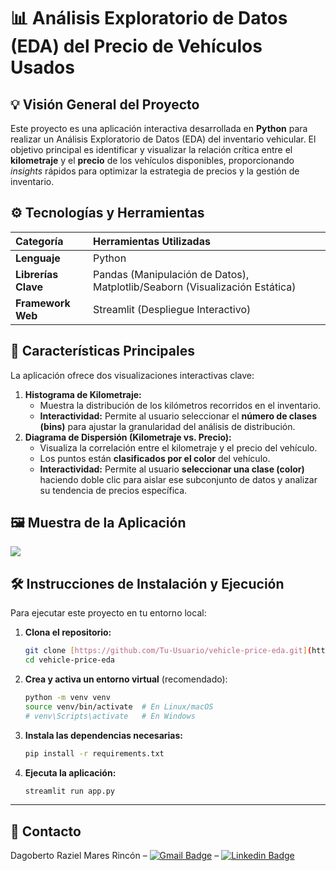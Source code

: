 # 📊 Análisis Exploratorio de Datos (EDA) del Precio de Vehículos Usados

## 💡 Visión General del Proyecto

Este proyecto es una aplicación interactiva desarrollada en **Python** para realizar un Análisis Exploratorio de Datos (EDA) del inventario vehicular. El objetivo principal es identificar y visualizar la relación crítica entre el **kilometraje** y el **precio** de los vehículos disponibles, proporcionando *insights* rápidos para optimizar la estrategia de precios y la gestión de inventario.

## ⚙️ Tecnologías y Herramientas

| Categoría | Herramientas Utilizadas |
| :--- | :--- |
| **Lenguaje** | Python |
| **Librerías Clave** | Pandas (Manipulación de Datos), Matplotlib/Seaborn (Visualización Estática) |
| **Framework Web** | Streamlit (Despliegue Interactivo) |

## 🚀 Características Principales

La aplicación ofrece dos visualizaciones interactivas clave:

1.  **Histograma de Kilometraje:**
    * Muestra la distribución de los kilómetros recorridos en el inventario.
    * **Interactividad:** Permite al usuario seleccionar el **número de clases (bins)** para ajustar la granularidad del análisis de distribución.
2.  **Diagrama de Dispersión (Kilometraje vs. Precio):**
    * Visualiza la correlación entre el kilometraje y el precio del vehículo.
    * Los puntos están **clasificados por el color** del vehículo.
    * **Interactividad:** Permite al usuario **seleccionar una clase (color)** haciendo doble clic para aislar ese subconjunto de datos y analizar su tendencia de precios específica.

## 🖼️ Muestra de la Aplicación

![](https://github.com/DagoMares/vehicle-price-eda/blob/main/EDA-GIF.gif)

## 🛠️ Instrucciones de Instalación y Ejecución

Para ejecutar este proyecto en tu entorno local:

1.  **Clona el repositorio:**
    ```bash
    git clone [https://github.com/Tu-Usuario/vehicle-price-eda.git](https://github.com/Tu-Usuario/vehicle-price-eda.git)
    cd vehicle-price-eda
    ```
2.  **Crea y activa un entorno virtual** (recomendado):
    ```bash
    python -m venv venv
    source venv/bin/activate  # En Linux/macOS
    # venv\Scripts\activate   # En Windows
    ```
3.  **Instala las dependencias necesarias:**
    ```bash
    pip install -r requirements.txt
    ```
4.  **Ejecuta la aplicación:**
    ```bash
    streamlit run app.py
    ```

---

## 📧 Contacto

Dagoberto Raziel Mares Rincón – [![Gmail Badge](https://img.shields.io/badge/-dagobertomares0@gmail.com-c14438?style=flat&logo=Gmail&logoColor=white&link=mailto:dagobertomares0@gmail.com)](mailto:dagobertomares0@gmail.com) – [![Linkedin Badge](https://img.shields.io/badge/-dagobertomares-0072b1?style=flat&logo=Linkedin&logoColor=white&link=https://www.linkedin.com/in/dagoberto-mares/)](https://www.linkedin.com/in/dagoberto-mares/)
